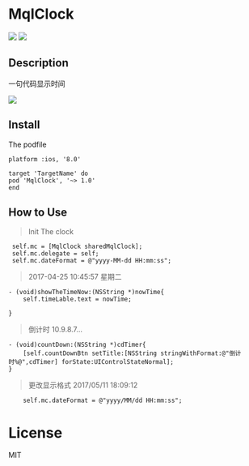 # MqlClock
![](https://img.shields.io/github/license/mashape/apistatus.svg)
![](https://img.shields.io/badge/pod-v1.1.2-yellowgreen.svg)


## Description

一句代码显示时间

![](http://o9rpnyegw.bkt.clouddn.com/MgKr6pkx4o.gif)

## Install
The podfile   

```
platform :ios, '8.0'

target 'TargetName' do
pod 'MqlClock', '~> 1.0'
end
```


## How to Use


>Init The clock  

```
 self.mc = [MqlClock sharedMqlClock];
 self.mc.delegate = self;
 self.mc.dateFormat = @"yyyy-MM-dd HH:mm:ss";

```


>2017-04-25 10:45:57 星期二  

```
- (void)showTheTimeNow:(NSString *)nowTime{
    self.timeLable.text = nowTime;

}
```

>倒计时  10.9.8.7...

```
- (void)countDown:(NSString *)cdTimer{
    [self.countDownBtn setTitle:[NSString stringWithFormat:@"倒计时%@",cdTimer] forState:UIControlStateNormal];
}
```

>更改显示格式 2017/05/11 18:09:12  

```
	self.mc.dateFormat = @"yyyy/MM/dd HH:mm:ss";
```

# License
MIT